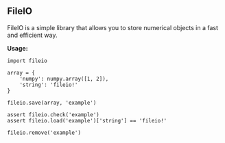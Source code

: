 ## FileIO

FileIO is a simple library that allows you to store numerical objects in a fast and efficient way.

**Usage:**

```
import fileio

array = {
    'numpy': numpy.array([1, 2]),
    'string': 'fileio!'
}

fileio.save(array, 'example')

assert fileio.check('example')
assert fileio.load('example')['string'] == 'fileio!'

fileio.remove('example')
```
